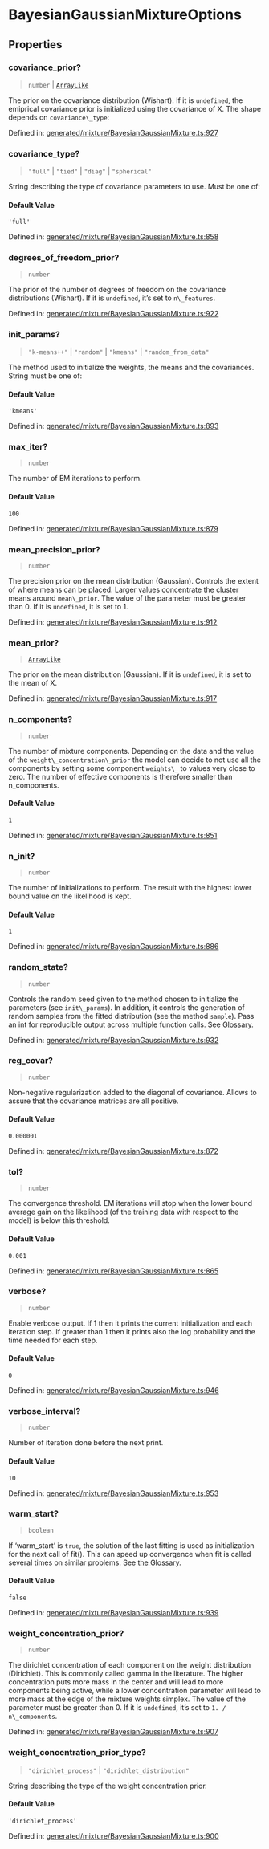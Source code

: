 # BayesianGaussianMixtureOptions

## Properties

### covariance\_prior?

> `number` \| [`ArrayLike`](../types/ArrayLike.md)

The prior on the covariance distribution (Wishart). If it is `undefined`, the emiprical covariance prior is initialized using the covariance of X. The shape depends on `covariance\_type`:

Defined in:  [generated/mixture/BayesianGaussianMixture.ts:927](https://github.com/transitive-bullshit/scikit-learn-ts/blob/b59c1ff/packages/sklearn/src/generated/mixture/BayesianGaussianMixture.ts#L927)

### covariance\_type?

> `"full"` \| `"tied"` \| `"diag"` \| `"spherical"`

String describing the type of covariance parameters to use. Must be one of:

#### Default Value

`'full'`

Defined in:  [generated/mixture/BayesianGaussianMixture.ts:858](https://github.com/transitive-bullshit/scikit-learn-ts/blob/b59c1ff/packages/sklearn/src/generated/mixture/BayesianGaussianMixture.ts#L858)

### degrees\_of\_freedom\_prior?

> `number`

The prior of the number of degrees of freedom on the covariance distributions (Wishart). If it is `undefined`, it’s set to `n\_features`.

Defined in:  [generated/mixture/BayesianGaussianMixture.ts:922](https://github.com/transitive-bullshit/scikit-learn-ts/blob/b59c1ff/packages/sklearn/src/generated/mixture/BayesianGaussianMixture.ts#L922)

### init\_params?

> `"k-means++"` \| `"random"` \| `"kmeans"` \| `"random_from_data"`

The method used to initialize the weights, the means and the covariances. String must be one of:

#### Default Value

`'kmeans'`

Defined in:  [generated/mixture/BayesianGaussianMixture.ts:893](https://github.com/transitive-bullshit/scikit-learn-ts/blob/b59c1ff/packages/sklearn/src/generated/mixture/BayesianGaussianMixture.ts#L893)

### max\_iter?

> `number`

The number of EM iterations to perform.

#### Default Value

`100`

Defined in:  [generated/mixture/BayesianGaussianMixture.ts:879](https://github.com/transitive-bullshit/scikit-learn-ts/blob/b59c1ff/packages/sklearn/src/generated/mixture/BayesianGaussianMixture.ts#L879)

### mean\_precision\_prior?

> `number`

The precision prior on the mean distribution (Gaussian). Controls the extent of where means can be placed. Larger values concentrate the cluster means around `mean\_prior`. The value of the parameter must be greater than 0. If it is `undefined`, it is set to 1.

Defined in:  [generated/mixture/BayesianGaussianMixture.ts:912](https://github.com/transitive-bullshit/scikit-learn-ts/blob/b59c1ff/packages/sklearn/src/generated/mixture/BayesianGaussianMixture.ts#L912)

### mean\_prior?

> [`ArrayLike`](../types/ArrayLike.md)

The prior on the mean distribution (Gaussian). If it is `undefined`, it is set to the mean of X.

Defined in:  [generated/mixture/BayesianGaussianMixture.ts:917](https://github.com/transitive-bullshit/scikit-learn-ts/blob/b59c1ff/packages/sklearn/src/generated/mixture/BayesianGaussianMixture.ts#L917)

### n\_components?

> `number`

The number of mixture components. Depending on the data and the value of the `weight\_concentration\_prior` the model can decide to not use all the components by setting some component `weights\_` to values very close to zero. The number of effective components is therefore smaller than n\_components.

#### Default Value

`1`

Defined in:  [generated/mixture/BayesianGaussianMixture.ts:851](https://github.com/transitive-bullshit/scikit-learn-ts/blob/b59c1ff/packages/sklearn/src/generated/mixture/BayesianGaussianMixture.ts#L851)

### n\_init?

> `number`

The number of initializations to perform. The result with the highest lower bound value on the likelihood is kept.

#### Default Value

`1`

Defined in:  [generated/mixture/BayesianGaussianMixture.ts:886](https://github.com/transitive-bullshit/scikit-learn-ts/blob/b59c1ff/packages/sklearn/src/generated/mixture/BayesianGaussianMixture.ts#L886)

### random\_state?

> `number`

Controls the random seed given to the method chosen to initialize the parameters (see `init\_params`). In addition, it controls the generation of random samples from the fitted distribution (see the method `sample`). Pass an int for reproducible output across multiple function calls. See [Glossary](../../glossary.html#term-random_state).

Defined in:  [generated/mixture/BayesianGaussianMixture.ts:932](https://github.com/transitive-bullshit/scikit-learn-ts/blob/b59c1ff/packages/sklearn/src/generated/mixture/BayesianGaussianMixture.ts#L932)

### reg\_covar?

> `number`

Non-negative regularization added to the diagonal of covariance. Allows to assure that the covariance matrices are all positive.

#### Default Value

`0.000001`

Defined in:  [generated/mixture/BayesianGaussianMixture.ts:872](https://github.com/transitive-bullshit/scikit-learn-ts/blob/b59c1ff/packages/sklearn/src/generated/mixture/BayesianGaussianMixture.ts#L872)

### tol?

> `number`

The convergence threshold. EM iterations will stop when the lower bound average gain on the likelihood (of the training data with respect to the model) is below this threshold.

#### Default Value

`0.001`

Defined in:  [generated/mixture/BayesianGaussianMixture.ts:865](https://github.com/transitive-bullshit/scikit-learn-ts/blob/b59c1ff/packages/sklearn/src/generated/mixture/BayesianGaussianMixture.ts#L865)

### verbose?

> `number`

Enable verbose output. If 1 then it prints the current initialization and each iteration step. If greater than 1 then it prints also the log probability and the time needed for each step.

#### Default Value

`0`

Defined in:  [generated/mixture/BayesianGaussianMixture.ts:946](https://github.com/transitive-bullshit/scikit-learn-ts/blob/b59c1ff/packages/sklearn/src/generated/mixture/BayesianGaussianMixture.ts#L946)

### verbose\_interval?

> `number`

Number of iteration done before the next print.

#### Default Value

`10`

Defined in:  [generated/mixture/BayesianGaussianMixture.ts:953](https://github.com/transitive-bullshit/scikit-learn-ts/blob/b59c1ff/packages/sklearn/src/generated/mixture/BayesianGaussianMixture.ts#L953)

### warm\_start?

> `boolean`

If ‘warm\_start’ is `true`, the solution of the last fitting is used as initialization for the next call of fit(). This can speed up convergence when fit is called several times on similar problems. See [the Glossary](../../glossary.html#term-warm_start).

#### Default Value

`false`

Defined in:  [generated/mixture/BayesianGaussianMixture.ts:939](https://github.com/transitive-bullshit/scikit-learn-ts/blob/b59c1ff/packages/sklearn/src/generated/mixture/BayesianGaussianMixture.ts#L939)

### weight\_concentration\_prior?

> `number`

The dirichlet concentration of each component on the weight distribution (Dirichlet). This is commonly called gamma in the literature. The higher concentration puts more mass in the center and will lead to more components being active, while a lower concentration parameter will lead to more mass at the edge of the mixture weights simplex. The value of the parameter must be greater than 0. If it is `undefined`, it’s set to `1. / n\_components`.

Defined in:  [generated/mixture/BayesianGaussianMixture.ts:907](https://github.com/transitive-bullshit/scikit-learn-ts/blob/b59c1ff/packages/sklearn/src/generated/mixture/BayesianGaussianMixture.ts#L907)

### weight\_concentration\_prior\_type?

> `"dirichlet_process"` \| `"dirichlet_distribution"`

String describing the type of the weight concentration prior.

#### Default Value

`'dirichlet_process'`

Defined in:  [generated/mixture/BayesianGaussianMixture.ts:900](https://github.com/transitive-bullshit/scikit-learn-ts/blob/b59c1ff/packages/sklearn/src/generated/mixture/BayesianGaussianMixture.ts#L900)
